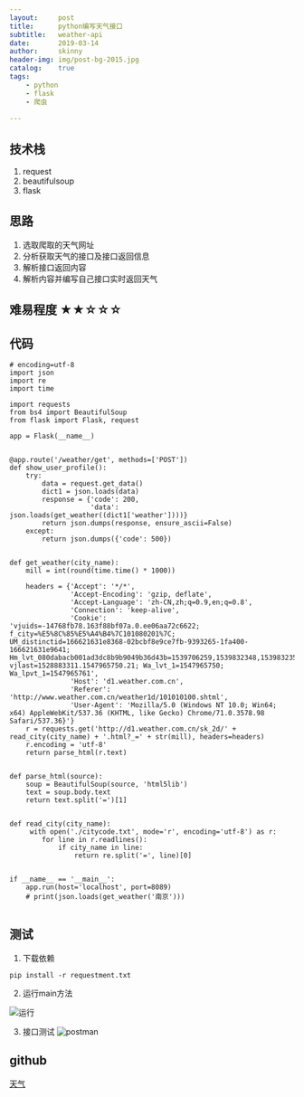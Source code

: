 ```yaml
---
layout:     post
title:      python编写天气接口
subtitle:   weather-api
date:       2019-03-14
author:     skinny
header-img: img/post-bg-2015.jpg
catalog:    true
tags:
    - python
    - flask
    - 爬虫
    
---
```


## 技术栈

1. request
2. beautifulsoup
3. flask


## 思路

1. 选取爬取的天气网址
2. 分析获取天气的接口及接口返回信息
3. 解析接口返回内容
4. 解析内容并编写自己接口实时返回天气

## 难易程度 ★★☆☆☆

## 代码

```
# encoding=utf-8
import json
import re
import time

import requests
from bs4 import BeautifulSoup
from flask import Flask, request

app = Flask(__name__)


@app.route('/weather/get', methods=['POST'])
def show_user_profile():
    try:
        data = request.get_data()
        dict1 = json.loads(data)
        response = {'code': 200,
                    'data': json.loads(get_weather((dict1['weather'])))}
        return json.dumps(response, ensure_ascii=False)
    except:
        return json.dumps({'code': 500})


def get_weather(city_name):
    mill = int(round(time.time() * 1000))

    headers = {'Accept': '*/*',
               'Accept-Encoding': 'gzip, deflate',
               'Accept-Language': 'zh-CN,zh;q=0.9,en;q=0.8',
               'Connection': 'keep-alive',
               'Cookie': 'vjuids=-14768fb78.163f88bf07a.0.ee06aa72c6622; f_city=%E5%8C%85%E5%A4%B4%7C101080201%7C; UM_distinctid=166621631e8368-02bcbf8e9ce7fb-9393265-1fa400-166621631e9641; Hm_lvt_080dabacb001ad3dc8b9b9049b36d43b=1539706259,1539832348,1539832353,1539856676; vjlast=1528883311.1547965750.21; Wa_lvt_1=1547965750; Wa_lpvt_1=1547965761',
               'Host': 'd1.weather.com.cn',
               'Referer': 'http://www.weather.com.cn/weather1d/101010100.shtml',
               'User-Agent': 'Mozilla/5.0 (Windows NT 10.0; Win64; x64) AppleWebKit/537.36 (KHTML, like Gecko) Chrome/71.0.3578.98 Safari/537.36}'}
    r = requests.get('http://d1.weather.com.cn/sk_2d/' + read_city(city_name) + '.html?_=' + str(mill), headers=headers)
    r.encoding = 'utf-8'
    return parse_html(r.text)


def parse_html(source):
    soup = BeautifulSoup(source, 'html5lib')
    text = soup.body.text
    return text.split('=')[1]


def read_city(city_name):
     with open('./citycode.txt', mode='r', encoding='utf-8') as r:
        for line in r.readlines():
            if city_name in line:
                return re.split('=', line)[0]


if __name__ == '__main__':
    app.run(host='localhost', port=8089)
    # print(json.loads(get_weather('南京')))


```

## 测试

1. 下载依赖
```
pip install -r requestment.txt
```

2. 运行main方法

![运行](https://upload-images.jianshu.io/upload_images/6777588-88bae94926fafc62.png?imageMogr2/auto-orient/strip%7CimageView2/2/w/1240)

3. 接口测试
![postman](https://upload-images.jianshu.io/upload_images/6777588-1d271756ec7f357a.png?imageMogr2/auto-orient/strip%7CimageView2/2/w/1240)

## github

[天气](https://github.com/597410004/python-weather-api)



